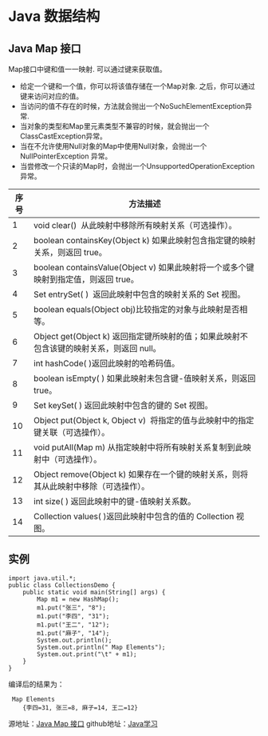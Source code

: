 
# Java 数据结构
## Java Map 接口

Map接口中键和值一一映射. 可以通过键来获取值。

* 给定一个键和一个值，你可以将该值存储在一个Map对象. 之后，你可以通过键来访问对应的值。
* 当访问的值不存在的时候，方法就会抛出一个NoSuchElementException异常.
* 当对象的类型和Map里元素类型不兼容的时候，就会抛出一个 ClassCastException异常。
* 当在不允许使用Null对象的Map中使用Null对象，会抛出一个NullPointerException 异常。
* 当尝修改一个只读的Map时，会抛出一个UnsupportedOperationException异常。


| 序号  | 方法描述  | 
| ------ | ------ |
|1|void clear()  从此映射中移除所有映射关系（可选操作）。|
|2|boolean containsKey(Object k) 如果此映射包含指定键的映射关系，则返回 true。|
|3|boolean containsValue(Object v) 如果此映射将一个或多个键映射到指定值，则返回 true。|
|4|Set entrySet( )  返回此映射中包含的映射关系的 Set 视图。|
|5|boolean equals(Object obj)比较指定的对象与此映射是否相等。|
|6|Object get(Object k) 返回指定键所映射的值；如果此映射不包含该键的映射关系，则返回 null。|
|7|int hashCode( )返回此映射的哈希码值。|
|8|boolean isEmpty( ) 如果此映射未包含键-值映射关系，则返回 true。|
|9|Set keySet( ) 返回此映射中包含的键的 Set 视图。|
|10|Object put(Object k, Object v)  将指定的值与此映射中的指定键关联（可选操作）。|
|11|void putAll(Map m) 从指定映射中将所有映射关系复制到此映射中（可选操作）。|
|12|Object remove(Object k) 如果存在一个键的映射关系，则将其从此映射中移除（可选操作）。|
|13|int size( ) 返回此映射中的键-值映射关系数。|
|14|Collection values( )返回此映射中包含的值的 Collection 视图。|


## 实例
```
import java.util.*;
public class CollectionsDemo {
	public static void main(String[] args) {
		Map m1 = new HashMap();
		m1.put("张三", "8");
		m1.put("李四", "31");
		m1.put("王二", "12");
		m1.put("麻子", "14");
		System.out.println();
		System.out.println(" Map Elements");
		System.out.print("\t" + m1);
	}
}
```
编译后的结果为：
```
 Map Elements
	{李四=31, 张三=8, 麻子=14, 王二=12}
```

源地址：[Java Map 接口](https://www.runoob.com/java/java-map-interface.html)
github地址：[Java学习](https://github.com/shaveKevin/SKJAVALearning)